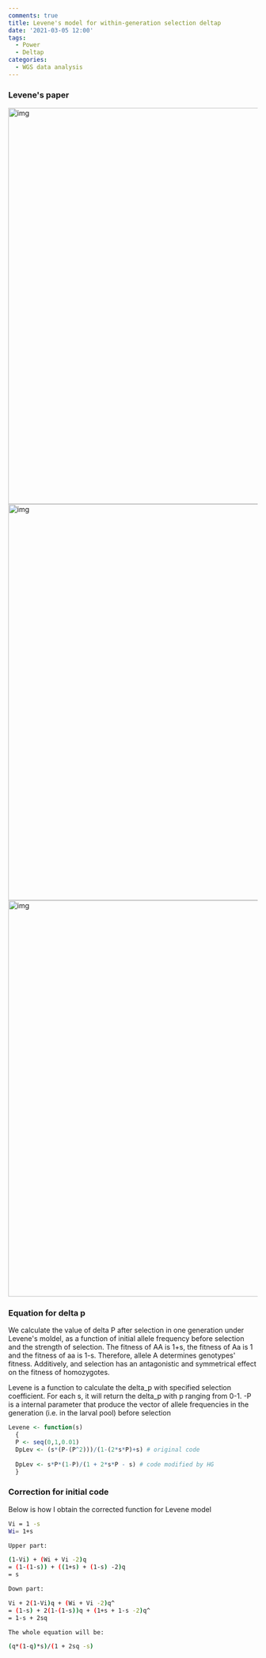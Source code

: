 ```yaml
---
comments: true
title: Levene's model for within-generation selection deltap
date: '2021-03-05 12:00'
tags:
  - Power
  - Deltap
categories:
  - WGS data analysis
--- 
```


### Levene's paper

<img src="https://hzz0024.github.io/images/Paper/0001.jpg" alt="img" width="800"/>

<img src="https://hzz0024.github.io/images/Paper/0002.jpg" alt="img" width="800"/>

<img src="https://hzz0024.github.io/images/Paper/0003.jpg" alt="img" width="800"/>


### Equation for delta p

We calculate the value of delta P after selection in one generation under Levene's moldel, as a function of initial allele frequency before selection and the strength of selection. The fitness of AA is 1+s, the fitness of Aa is 1 and the fitness of aa is 1-s. Therefore, allele A determines genotypes' fitness. Additively, and selection has an antagonistic and symmetrical effect on the fitness of homozygotes.

Levene is a function to calculate the delta_p with specified selection coefficient. For each s, it will return the delta_p with p ranging from 0-1. -P is a internal parameter that produce the vector of allele frequencies in the generation (i.e. in the larval pool) before selection 

```R
Levene <- function(s)
  {
  P <- seq(0,1,0.01)
  DpLev <- (s*(P-(P^2)))/(1-(2*s*P)+s) # original code
  
  DpLev <- s*P*(1-P)/(1 + 2*s*P - s) # code modified by HG
  }
```

### Correction for initial code

Below is how I obtain the corrected function for Levene model

```sh
Vi = 1 -s
Wi= 1+s

Upper part: 

(1-Vi) + (Wi + Vi -2)q 
= (1-(1-s)) + ((1+s) + (1-s) -2)q 
= s

Down part:

Vi + 2(1-Vi)q + (Wi + Vi -2)q^ 
= (1-s) + 2(1-(1-s))q + (1+s + 1-s -2)q^ 
= 1-s + 2sq

The whole equation will be:

(q*(1-q)*s)/(1 + 2sq -s)
```

